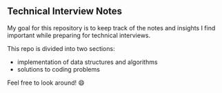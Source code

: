 ## Technical Interview Notes

My goal for this repository is to keep track of the notes and insights I find important while preparing for technical interviews. 

This repo is divided into two sections: 
- implementation of data structures and algorithms
- solutions to coding problems

Feel free to look around! 😄
